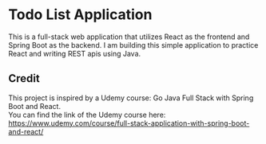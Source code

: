 # Todo List Application
This is a full-stack web application that utilizes React as the frontend and Spring Boot as the backend. I am building this simple application to practice React and writing REST apis using Java.   

## Credit
This project is inspired by a Udemy course: Go Java Full Stack with Spring Boot and React.  
You can find the link of the Udemy course here: https://www.udemy.com/course/full-stack-application-with-spring-boot-and-react/
